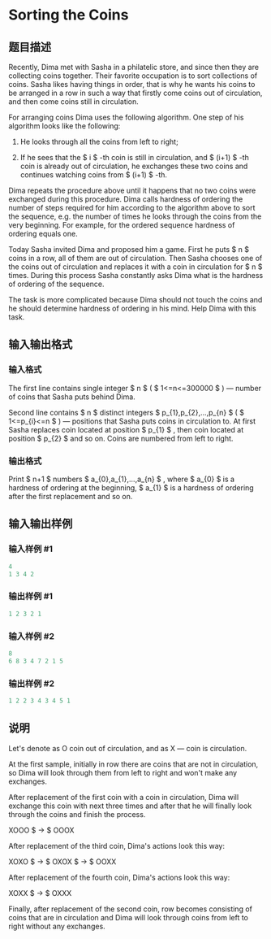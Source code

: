 # Sorting the Coins

## 题目描述

Recently, Dima met with Sasha in a philatelic store, and since then they are collecting coins together. Their favorite occupation is to sort collections of coins. Sasha likes having things in order, that is why he wants his coins to be arranged in a row in such a way that firstly come coins out of circulation, and then come coins still in circulation.

For arranging coins Dima uses the following algorithm. One step of his algorithm looks like the following:

1. He looks through all the coins from left to right;

2. If he sees that the $ i $ -th coin is still in circulation, and $ (i+1) $ -th coin is already out of circulation, he exchanges these two coins and continues watching coins from $ (i+1) $ -th.

Dima repeats the procedure above until it happens that no two coins were exchanged during this procedure. Dima calls hardness of ordering the number of steps required for him according to the algorithm above to sort the sequence, e.g. the number of times he looks through the coins from the very beginning. For example, for the ordered sequence hardness of ordering equals one.

Today Sasha invited Dima and proposed him a game. First he puts $ n $ coins in a row, all of them are out of circulation. Then Sasha chooses one of the coins out of circulation and replaces it with a coin in circulation for $ n $ times. During this process Sasha constantly asks Dima what is the hardness of ordering of the sequence.

The task is more complicated because Dima should not touch the coins and he should determine hardness of ordering in his mind. Help Dima with this task.

## 输入输出格式

### 输入格式

The first line contains single integer $ n $ ( $ 1<=n<=300000 $ ) — number of coins that Sasha puts behind Dima.

Second line contains $ n $ distinct integers $ p_{1},p_{2},...,p_{n} $ ( $ 1<=p_{i}<=n $ ) — positions that Sasha puts coins in circulation to. At first Sasha replaces coin located at position $ p_{1} $ , then coin located at position $ p_{2} $ and so on. Coins are numbered from left to right.

### 输出格式

Print $ n+1 $ numbers $ a_{0},a_{1},...,a_{n} $ , where $ a_{0} $ is a hardness of ordering at the beginning, $ a_{1} $ is a hardness of ordering after the first replacement and so on.

## 输入输出样例

### 输入样例 #1

```cpp
4
1 3 4 2

```
### 输出样例 #1

```cpp
1 2 3 2 1

```
### 输入样例 #2

```cpp
8
6 8 3 4 7 2 1 5

```
### 输出样例 #2

```cpp
1 2 2 3 4 3 4 5 1

```
## 说明

Let's denote as O coin out of circulation, and as X — coin is circulation.

At the first sample, initially in row there are coins that are not in circulation, so Dima will look through them from left to right and won't make any exchanges.

After replacement of the first coin with a coin in circulation, Dima will exchange this coin with next three times and after that he will finally look through the coins and finish the process.

XOOO $ → $ OOOX

After replacement of the third coin, Dima's actions look this way:

XOXO $ → $ OXOX $ → $ OOXX

After replacement of the fourth coin, Dima's actions look this way:

XOXX $ → $ OXXX

Finally, after replacement of the second coin, row becomes consisting of coins that are in circulation and Dima will look through coins from left to right without any exchanges.

